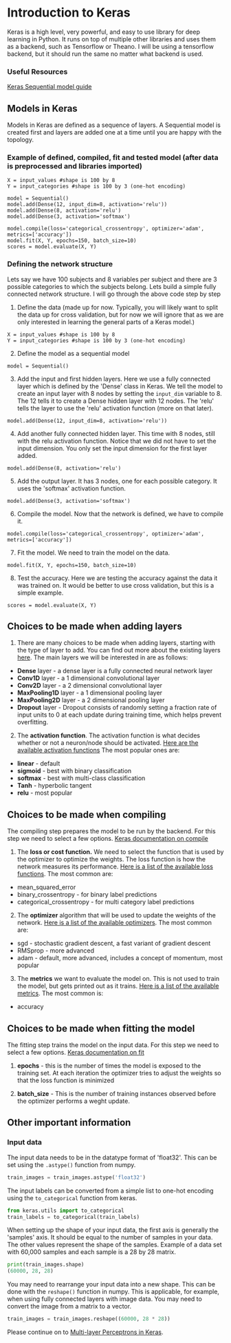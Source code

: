 # Introduction to Keras

Keras is a high level, very powerful, and easy to use library for deep learning in Python. It runs on top of multiple other libraries and uses them as a backend, such as Tensorflow or Theano. I will be using a tensorflow backend, but it should run the same no matter what backend is used. 

### Useful Resources

[Keras Sequential model guide](https://keras.io/getting-started/sequential-model-guide/)

## Models in Keras

Models in Keras are defined as a sequence of layers. A Sequential model is created first and layers are added one at a time until you are happy with the topology. 

### Example of defined, compiled, fit and tested model (after data is preprocessed and libraries imported)

```
X = input_values #shape is 100 by 8
Y = input_categories #shape is 100 by 3 (one-hot encoding)

model = Sequential()
model.add(Dense(12, input_dim=8, activation='relu'))
model.add(Dense(8, activation='relu')
model.add(Dense(3, activation='softmax')

model.compile(loss='categorical_crossentropy', optimizer='adam', metrics=['accuracy'])
model.fit(X, Y, epochs=150, batch_size=10)
scores = model.evaluate(X, Y)

```

### Defining the network structure

Lets say we have 100 subjects and 8 variables per subject and there are 3 possible categories to which the subjects belong. Lets build a simple fully connected network structure. I will go through the above code step by step

1. Define the data (made up for now. Typically, you will likely want to split the data up for cross validation, but for now we will ignore that as we are only interested in learning the general parts of a Keras model.)

```
X = input_values #shape is 100 by 8
Y = input_categories #shape is 100 by 3 (one-hot encoding)
```

2. Define the model as a sequential model
```
model = Sequential()
```
3. Add the input and first hidden layers. Here we use a fully connected layer which is defined by the 'Dense' class in Keras. We tell the model to create an input layer with 8 nodes by setting the `input_dim` variable to 8. The 12 tells it to create a Dense hidden layer with 12 nodes. The 'relu' tells the layer to use the 'relu' activation function (more on that later).
```
model.add(Dense(12, input_dim=8, activation='relu'))
```
4. Add another fully connected hidden layer. This time with 8 nodes, still with the relu activation function. Notice that we did not have to set the input dimension. You only set the input dimension for the first layer added. 

```
model.add(Dense(8, activation='relu')
```
5. Add the output layer. It has 3 nodes, one for each possible category. It uses the 'softmax' activation function. 
```
model.add(Dense(3, activation='softmax')
```
6. Compile the model. Now that the network is defined, we have to compile it. 
```
model.compile(loss='categorical_crossentropy', optimizer='adam', metrics=['accuracy'])
```

7. Fit the model. We need to train the model on the data.
```
model.fit(X, Y, epochs=150, batch_size=10)
```
8. Test the accuracy. Here we are testing the accuracy against the data it was trained on. It would be better to use cross validation, but this is a simple example. 
```
scores = model.evaluate(X, Y)
```

## Choices to be made when adding layers
1. There are many choices to be made when adding layers, starting with the type of layer to add. You can find out more about the existing layers [here](https://keras.io/layers/about-keras-layers/). The main layers we will be interested in are as follows:

* **Dense** layer - a dense layer is a fully connected neural network layer
* **Conv1D** layer - a 1 dimensional convolutional layer 
* **Conv2D** layer - a 2 dimensional convolutional layer
* **MaxPooling1D** layer - a 1 dimensional pooling layer
* **MaxPooling2D** layer - a 2 dimensional pooling layer
* **Dropout** layer - Dropout consists of randomly setting a fraction rate of input units to 0 at each update during training time, which helps prevent overfitting.

2. The **activation function**. The activation function is what decides whether or not a neuron/node should be activated. [Here are the available activation functions](https://keras.io/activations/) The most popular ones are:
* **linear** - default
* **sigmoid** - best with binary classification
* **softmax** - best with multi-class classification
* **Tanh** - hyperbolic tangent
* **relu** - most popular

## Choices to be made when compiling
The compiling step prepares the model to be run by the backend. For this step we need to select a few options. [Keras documentation on compile](https://keras.io/models/model/)

1. The **loss or cost function.** We need to select the function that is used by the optimizer to optimize the weights. The loss function is how the network measures its performance. [Here is a list of the available loss functions](https://keras.io/losses/). The most common are:
* mean_squared_error 
* binary_crossentropy - for binary label predictions
* categorical_crossentropy - for multi category label predictions

2. The **optimizer** algorithm that will be used to update the weights of the network. [Here is a list of the available optimizers](https://keras.io/optimizers/). The most common are:
* sgd - stochastic gradient descent, a fast variant of gradient descent
* RMSprop - more advanced
* adam - default, more advanced, includes a concept of momentum, most popular

3. The **metrics** we want to evaluate the model on. This is not used to train the model, but gets printed out as it trains. [Here is a list of the available metrics](https://keras.io/metrics/). The most common is:
* accuracy

## Choices to be made when fitting the model
The fitting step trains the model on the input data. For this step we need to select a few options. [Keras documentation on fit](https://keras.io/models/model/)

1. **epochs** - this is the number of times the model is exposed to the training set. At each iteration the optimizer tries to adjust the weights so that the loss function is minimized

2. **batch_size** - This is the number of training instances observed before the optimizer performs a weght update. 

## Other important information

### Input data

The input data needs to be in the datatype format of 'float32'. This can be set using the `.astype()` function from numpy. 
```python
train_images = train_images.astype('float32')
```

The input labels can be converted from a simple list to one-hot encoding using the `to_categorical` function from keras.
```python
from keras.utils import to_categorical
train_labels = to_categorical(train_labels)
```

When setting up the shape of your input data, the first axis is generally the 'samples' axis. It should be equal to the number of samples in your data. The other values represent the shape of the samples. Example of a data set with 60,000 samples and each sample is a 28 by 28 matrix. 
```python
print(train_images.shape)
(60000, 28, 28)
```

You may need to rearrange your input data into a new shape. This can be done with the `reshape()` function in numpy. This is applicable, for example, when using fully connected layers with image data. You may need to convert the image from a matrix to a vector.
```python
train_images = train_images.reshape((60000, 28 * 28))
```
Please continue on to [Multi-layer Perceptrons in Keras](https://github.com/kitchell/DeepLearningTutorial_LBspectrum/blob/master/MLP.md).

